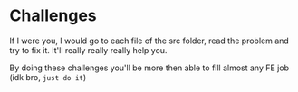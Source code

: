 # Challenges

If I were you, I would go to each file of the src folder, read the problem and try to fix it. It'll really really really help you.

By doing these challenges you'll be more then able to fill almost any FE job (idk bro, `just do it`)
